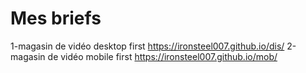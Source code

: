 # Mes briefs
1-magasin de vidéo desktop first
https://ironsteel007.github.io/dis/
2-magasin de vidéo mobile first
https://ironsteel007.github.io/mob/
